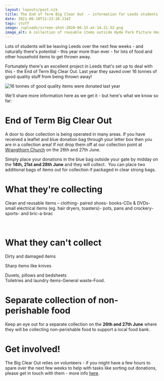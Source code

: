 ```yaml
---
layout: layouts/post.njk
title: The End of Term Big Clear Out  – information for Leeds students
date: 2021-06-10T12:23:28.134Z
tags: stuff
image: /uploads/screen-shot-2020-06-15-at-14.21.52.png
image_alt: A collection of reusable items outside Hyde Park Picture House
---
```

Lots of students will be leaving Leeds over the next few weeks - and naturally there's potential - this year more than ever - for lots of food and other household items to get thrown away.  

Fortunately there's an excellent project in Leeds that's set up to deal with this - the End of Term Big Clear Out.  Last year they saved over 16 tonnes of good quality stuff from being thrown away!

![16 tonnes of good quality items were donated last year](/uploads/1.jpg)

We'll share more information here as we get it - but here's what we know so far:

# End of Term Big Clear Out

A door to door collection is being operated in many areas. If you have received a leaflet and blue donation bag through your letter box then you are in a collection area!  If not drop them off at our collection point at [Wrangthorn Church](https://goo.gl/maps/VJiJrEGxYXxvGGkh7) on the 26th and 27th June.

Simply place your donations in the blue bag outside your gate by midday on the **14th, 21st and 28th June** and they will collect.  You can place two additional bags of items out for collection if packaged in clear strong bags.

# What they're collecting

Clean and reusable items – clothing- paired shoes- books-CDs & DVDs-small electrical items (eg. hair dryers, toasters)- pots, pans and crockery- sports- and bric-a-brac

 

# What they can't collect

Dirty and damaged items

Sharp items like knives

Duvets, pillows and bedsheets\
Toiletries and laundry items-General waste-Food. 



# Separate collection of non-perishable food

Keep an eye out for a separate collection on the **26th and 27th June** where they will be collecting non-perishable food to support a local food bank.



# Get involved!

The Big Clear Out relies on volunteers - if you might have a few hours to spare over the next few weeks to help with tasks like sorting out donations, please get in touch with them - more info [here](https://www.zerowasteleeds.org.uk/tips/big-clear-out-looking-for-volunteers/).